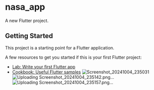 # nasa_app

A new Flutter project.

## Getting Started

This project is a starting point for a Flutter application.

A few resources to get you started if this is your first Flutter project:

- [Lab: Write your first Flutter app](https://docs.flutter.dev/get-started/codelab)
- [Cookbook: Useful Flutter samples](https://docs.flutter.dev/cookbook)
![Screenshot_20241004_235031](https://github.com/user-attachments/assets/8fb8ca76-00ab-489e-8340-b0eafda39b42)
![Uploading Screenshot_20241004_235142.png…]()
![Uploading Screenshot_20241004_235157.png…]()



